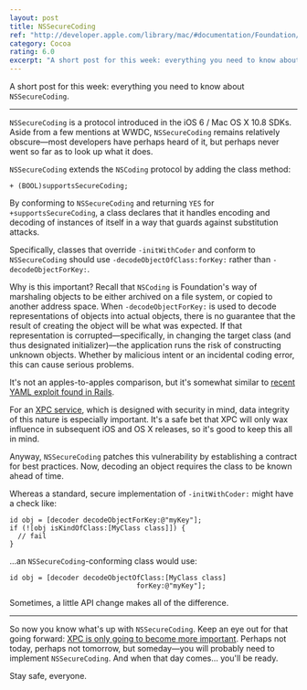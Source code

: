 ```yaml
---
layout: post
title: NSSecureCoding
ref: "http://developer.apple.com/library/mac/#documentation/Foundation/Reference/NSSecureCoding_Protocol_Ref/content/NSSecureCoding.html"
category: Cocoa
rating: 6.0
excerpt: "A short post for this week: everything you need to know about NSSecureCoding."
---
```


A short post for this week: everything you need to know about `NSSecureCoding`.

---

`NSSecureCoding` is a protocol introduced in the iOS 6 / Mac OS X 10.8 SDKs. Aside from a few mentions at WWDC, `NSSecureCoding` remains relatively obscure—most developers have perhaps heard of it, but perhaps never went so far as to look up what it does.

`NSSecureCoding` extends the `NSCoding` protocol by adding the class method:

~~~{objective-c}
+ (BOOL)supportsSecureCoding;
~~~

By conforming to `NSSecureCoding` and returning `YES` for `+supportsSecureCoding`, a class declares that it handles encoding and decoding of instances of itself in a way that guards against substitution attacks.

Specifically, classes that override `-initWithCoder` and conform to `NSSecureCoding` should use `-decodeObjectOfClass:forKey:` rather than `-decodeObjectForKey:`.

Why is this important? Recall that `NSCoding` is Foundation's way of marshaling objects to be either archived on a file system, or copied to another address space. When `-decodeObjectForKey:` is used to decode representations of objects into actual objects, there is no guarantee that the result of creating the object will be what was expected. If that representation is corrupted—specifically, in changing the target class (and thus designated initializer)—the application runs the risk of constructing unknown objects. Whether by malicious intent or an incidental coding error, this can cause serious problems.

It's not an apples-to-apples comparison, but it's somewhat similar to [recent YAML exploit found in Rails](http://tenderlovemaking.com/2013/02/06/yaml-f7u12.html).

For an [XPC service](http://developer.apple.com/library/mac/#documentation/MacOSX/Conceptual/BPSystemStartup/Chapters/CreatingXPCServices.html), which is designed with security in mind, data integrity of this nature is especially important. It's a safe bet that XPC will only wax influence in subsequent iOS and OS X releases, so it's good to keep this all in mind.

Anyway, `NSSecureCoding` patches this vulnerability by establishing a contract for best practices. Now, decoding an object requires the class to be known ahead of time.

Whereas a standard, secure implementation of `-initWithCoder:` might have a check like:

~~~{objective-c}
id obj = [decoder decodeObjectForKey:@"myKey"];
if (![obj isKindOfClass:[MyClass class]]) {
  // fail
}
~~~

...an `NSSecureCoding`-conforming class would use:

~~~{objective-c}
id obj = [decoder decodeObjectOfClass:[MyClass class]
                               forKey:@"myKey"];
~~~

Sometimes, a little API change makes all of the difference.

---

So now you know what's up with `NSSecureCoding`. Keep an eye out for that going forward: [XPC is only going to become more important](http://oleb.net/blog/2012/10/remote-view-controllers-in-ios-6/). Perhaps not today, perhaps not tomorrow, but someday—you will probably need to implement `NSSecureCoding`. And when that day comes... you'll be ready.

Stay safe, everyone.
